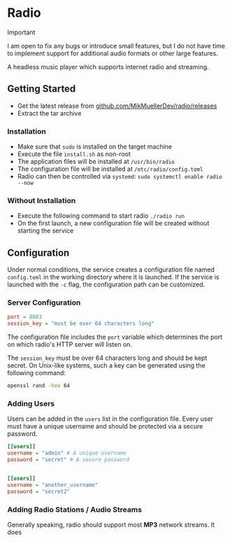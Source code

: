 # Radio

> [!IMPORTANT]
> I am open to fix any bugs or introduce small features, but I do not have time to implement support for additional audio formats or other large features.

A headless music player which supports internet radio and streaming.


## Getting Started


- Get the latest release from
  [github.com/MikMuellerDev/radio/releases](https://github.com/MikMuellerDev/radio/releases)
- Extract the tar archive


### Installation


- Make sure that `sudo` is installed on the target machine
- Execute the file `install.sh` as non-root
- The application files will be installed at `/usr/bin/radio`
- The configuration file will be installed at `/etc/radio/config.toml`
- Radio can then be controlled via `systemd`:
  `sudo systemctl enable radio --now`


### Without Installation


- Execute the following command to start radio `./radio run`
- On the first launch, a new configuration file will be created without starting
  the service


## Configuration


Under normal conditions, the service creates a configuration file named
`config.toml` in the working directory where it is launched. If the service is
launched with the `-c` flag, the configuration path can be customized.


### Server Configuration


```toml
port = 8083
session_key = "must be over 64 characters long"
```


The configuration file includes the `port` variable which determines the port on
which radio's HTTP server will listen on.


The `session_key` must be over 64 characters long and should be kept secret. On
Unix-like systems, such a key can be generated using the following command:


```bash
openssl rand -hex 64
```


### Adding Users


Users can be added in the `users` list in the configuration file. Every user
must have a unique username and should be protected via a secure password.


```toml
[[users]]
username = "admin" # A unique username
password = "secret" # A secure password


[[users]]
username = "another_username"
password = "secret2"
```


### Adding Radio Stations / Audio Streams


Generally speaking, radio should support most **MP3** network streams. It does
